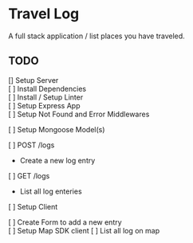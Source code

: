 # Travel Log

A full stack application / list places you have traveled.

## **TODO**

[] Setup Server \
    [ ] Install Dependencies \
    [ ] Install / Setup Linter \
    [ ] Setup Express App \
    [ ] Setup Not Found and Error Middlewares 

[ ] Setup Mongoose Model(s) 

[ ]  POST /logs 
- Create a new log entry

[ ]  GET /logs
- List all log enteries

[ ] Setup Client

[ ] Create Form to add a new entry \
[ ] Setup Map SDK client
[ ] List all log on map

